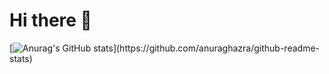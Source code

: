 # Hi there 👋
[![Anurag's GitHub stats](https://github-readme-stats.vercel.app/api?username=khurananmanhar&bg_color="#0D1117")](https://github.com/anuraghazra/github-readme-stats)

<!--
**khurananmanhar/khurananmanhar** is a ✨ _special_ ✨ repository because its `README.md` (this file) appears on your GitHub profile.

Here are some ideas to get you started:

- 🔭 I’m currently working on ...
- 🌱 I’m currently learning ...
- 👯 I’m looking to collaborate on ...
- 🤔 I’m looking for help with ...
- 💬 Ask me about ...
- 📫 How to reach me: ...
- 😄 Pronouns: ...
- ⚡ Fun fact: ...
-->

